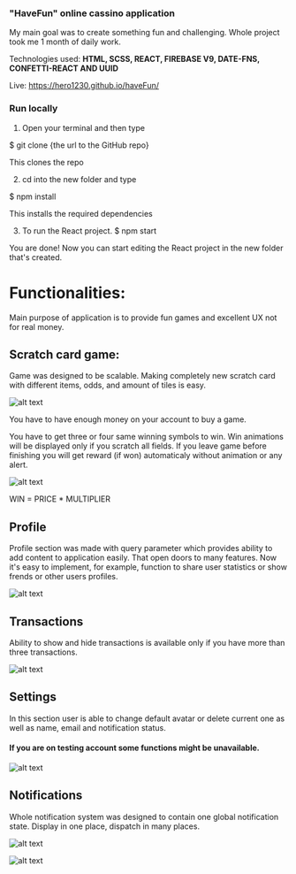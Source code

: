 ### "HaveFun" online cassino application

My main goal was to create something fun and challenging.
Whole project took me 1 month of daily work.

Technologies used: **HTML, SCSS, REACT, FIREBASE V9, DATE-FNS, CONFETTI-REACT AND UUID**

Live: https://hero1230.github.io/haveFun/

### Run locally

1. Open your terminal and then type

$ git clone {the url to the GitHub repo}

This clones the repo

2. cd into the new folder and type

$ npm install

This installs the required dependencies

3. To run the React project.
$ npm start

You are done! Now you can start editing the React project in the new folder that's created.

# Functionalities:

Main purpose of application is to provide fun games and excellent UX not for real money.

## Scratch card game:
Game was designed to be scalable. Making completely new scratch card with different items, odds, and amount of tiles is easy.

![alt text](https://i.ibb.co/wppym0B/Zrzut-ekranu-2022-10-2-o-02-39-15.png)

You have to have enough money on your account to buy a game.

You have to get three or four same winning symbols to win.
Win animations will be displayed only if you scratch all fields.
If you leave game before finishing you will get reward (if won) automaticaly without animation or any alert.

![alt text](https://i.ibb.co/k2pfYd2/ezgif-com-gif-maker.gif)

WIN = PRICE * MULTIPLIER

## Profile

Profile section was made with query parameter which provides ability to add content to application easily.
That open doors to many features. Now it's easy to implement, for example, function to share user statistics or show frends or other users profiles.

![alt text](https://i.ibb.co/GcD8SP8/Zrzut-ekranu-2022-10-2-o-03-17-06.png)

## Transactions

Ability to show and hide transactions is available only if you have more than three transactions.

![alt text](https://i.ibb.co/7XdT0hw/Zrzut-ekranu-2022-10-2-o-03-23-13.png)

## Settings

In this section user is able to change default avatar or delete current one as well as name, email and notification status.

#### If you are on testing account some functions might be unavailable.

![alt text](https://i.ibb.co/H4MSMYF/Zrzut-ekranu-2022-10-2-o-03-31-26.png)

## Notifications

Whole notification system was designed to contain one global notification state.
Display in one place, dispatch in many places.

![alt text](https://i.ibb.co/yXHVgYB/ezgif-com-gif-maker.gif)

![alt text](https://i.ibb.co/Yd9Sw5J/ezgif-com-gif-maker.gif)
